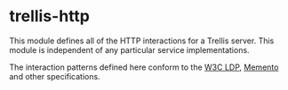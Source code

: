 # trellis-http

This module defines all of the HTTP interactions for a Trellis server. This module is independent of any particular service implementations.

The interaction patterns defined here conform to the [W3C LDP](https://www.w3.org/TR/ldp/), [Memento](https://tools.ietf.org/html/rfc7089)
and other specifications.
